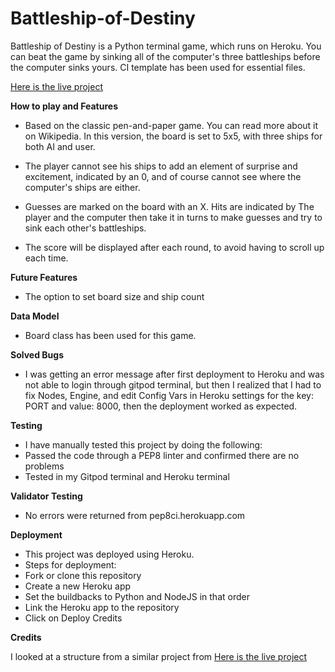 # Battleship-of-Destiny

Battleship of Destiny is a Python terminal game, which runs on Heroku.
You can beat the game by sinking all of the computer's three battleships before the computer sinks yours. CI template has been used for essential files. 

[Here is the live project](https://project-portfolio-battleship.herokuapp.com/)


__How to play and Features__

- Based on the classic pen-and-paper game. You can read more about it on Wikipedia.
In this version, the board is set to 5x5, with three ships for both AI and user. 

- The player cannot see his ships to add an element of surprise and excitement, indicated by an 0, and of course cannot see where the computer's ships are either.

- Guesses are marked on the board with an X. Hits are indicated by
The player and the computer then take it in turns to make guesses and try to sink each other's battleships. 

- The score will be displayed after each round, to avoid having to scroll up each time. 

__Future Features__

 - The option to set board size and ship count



__Data Model__

- Board class has been used for this game.  


__Solved Bugs__ 

- I was getting an error message after first deployment to Heroku and was not able to login through gitpod terminal, but then I realized that I had to fix Nodes, Engine, and edit Config Vars in Heroku settings for the key: PORT and value: 8000, then the deployment worked as expected. 


__Testing__

- I have manually tested this project by doing the following:
- Passed the code through a PEP8 linter and confirmed there are no problems
- Tested in my Gitpod terminal and Heroku terminal

__Validator Testing__

  - No errors were returned from pep8ci.herokuapp.com



__Deployment__

- This project was deployed using Heroku.
-  Steps for deployment:
- Fork or clone this repository
- Create a new Heroku app
- Set the buildbacks to Python and NodeJS in that order
- Link the Heroku app to the repository
- Click on Deploy
Credits

__Credits__

I looked at a structure from a similar project from [Here is the live project](https://project-portfolio-battleship.herokuapp.com/)





